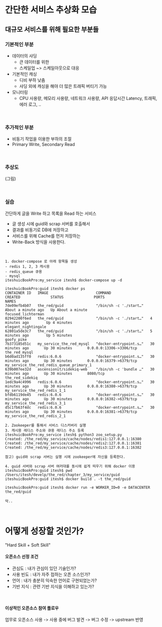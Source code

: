 # 간단한 서비스 추상화 모습



## 대규모 서비스를 위해 필요한 부분들

### 기본적인 부분

- 데이터의 샤딩
  - 큰 데이터를 위한
  - 스케일업 ~> 스케일아웃으로 대응
- 기본적인 캐싱
  - 디비 부하 낮춤 
  - 샤딩 외에 캐싱을 해야 더 많은 트래픽 버티기 가능
- 모니터링
  - CPU 사용량, 메모리 사용량, 네트워크 사용량, API 응답시간 Latency, 트래픽, 에러 로그, .. 

<br/>

### 추가적인 부분

- 비동기 작업을 이용한 부하의 조절
- Primary Write, Secondary Read

<br/>

### 추상도

(그림)

<br/>

### 실습

간단하게 글을 Write 하고 목록을 Read 하는 서비스

- 글 생성 시에 guid와 scrap 서버를 호출해서
- 결과를 비동기로 DB에 저장하고
- 서비스를 위해 Cache를 먼저 저장하는 
- Write-Back 방식을 사용한다. 

<br/>

```
1. docker-compose 로 아래 항목들 생성
- redis 1, 2, 3 캐시용
- redis_queue 큐용
- mysql 
iteshuicBookPro:my_service itesh$ docker-compose up -d

iteshuicBookPro:guid itesh$ docker ps
CONTAINER ID   IMAGE                      COMMAND                  CREATED              STATUS              PORTS                     NAMES
7de09efb4b07   the_red/guid               "/bin/sh -c './start…"   About a minute ago   Up About a minute                             focused_lichterman
02942200f6ed   the_red/guid               "/bin/sh -c './start…"   4 minutes ago        Up 4 minutes                                  elegant_nightingale
62801a5de3c7   the_red/guid               "/bin/sh -c './start…"   5 minutes ago        Up 5 minutes                                  goofy_pike
7b373185d51c   my_service_the_red_mysql   "docker-entrypoint.s…"   30 minutes ago       Up 30 minutes       0.0.0.0:13306->3306/tcp   the_red_mysql
b6d0ad135ff0   redis:6.0.6                "docker-entrypoint.s…"   30 minutes ago       Up 30 minutes       0.0.0.0:16379->6379/tcp   my_service_the_red_redis_queue_primary_1
639b007ee32d   ascensionit/sidekiq-web    "/bin/sh -c 'bundle …"   30 minutes ago       Up 30 minutes       8080/tcp                  the_red_sidekiq
1edc9a4c4996   redis:6.0.6                "docker-entrypoint.s…"   30 minutes ago       Up 30 minutes       0.0.0.0:16380->6379/tcp   my_service_the_red_redis_1_1
bfdb6119de45   redis:6.0.6                "docker-entrypoint.s…"   30 minutes ago       Up 30 minutes       0.0.0.0:16382->6379/tcp   my_service_the_red_redis_3_1
d5c1fb63f4dc   redis:6.0.6                "docker-entrypoint.s…"   30 minutes ago       Up 30 minutes       0.0.0.0:16381->6379/tcp   my_service_the_red_redis_2_1

2. Zookeeper를 통해서 서비스 디스커버리 실행
3. 캐시용 레디스 주소와 큐용 레디스 주소 등록
iteshuicBookPro:my_service itesh$ python3 zoo_setup.py 
Created: /the_red/my_service/cache/nodes/redis1:127.0.0.1:16380
Created: /the_red/my_service/cache/nodes/redis2:127.0.0.1:16381
Created: /the_red/my_service/cache/nodes/redis3:127.0.0.1:16382

참고) guid와 scrap 서버는 실행 시에 zookeeper에 자신을 등록한다.

4. guid 서버와 scrap 서버 여러대를 동시에 쉽게 띄우기 위해 docker 이용
iteshuicBookPro:guid itesh$ pwd
/Users/itesh/develp/the_red/chapter_3/my_service/guid
iteshuicBookPro:guid itesh$ docker build . -t the_red/guid

iteshuicBookPro:guid itesh$ docker run -e WORKER_ID=0 -e DATACENTER the_red/guid

악..
```



<br/>

# 어떻게 성장할 것인가?



"Hard Skill + Soft Skill"



#### 오픈소스 선정 조건

- 관심도 : 내가 관심이 있던 기술인가?
- 사용 빈도 : 내가 자주 접하는 오픈 소스인가?
- 언어 : 내가 충분히 익숙한 언어로 구현되었는가?
- 기반 지식 : 관련 기반 지식을 이해하고 있는가?

<br/>

#### 이상적인 오픈소스 참여 플로우

업무로 오픈소스 사용 -> 사용 중에 버그 발견 -> 버그 수정 -> upstream 반영


